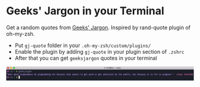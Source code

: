 Geeks' Jargon in your Terminal
====================

Get a random quotes from [Geeks' Jargon](http://geeksjargon.com). Inspired by rand-quote plugin of oh-my-zsh.

- Put `gj-quote` folder in your `.oh-my-zsh/custom/plugins/`
- Enable the plugin by adding `gj-quote` in your plugin section of `.zshrc`
- After that you can get `geeksjargon` quotes in your terminal

![screenshot](https://raw.githubusercontent.com/swanhtet1992/geeksjargon-terminal/master/screenshot.png)

